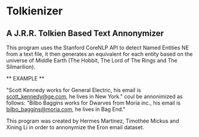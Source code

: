 # Tolkienizer
## A J.R.R. Tolkien Based Text Annonymizer
This program uses the Stanford CoreNLP API to detect Named Entities NE from a text file, it then generates an equivalent for each entity based on the universe of Middle Earth (The Hobbit, The Lord of The Rings and The Silmarilion).

** EXAMPLE **

"Scott Kennedy works for General Electric, his email is scott_kennedy@ge.com, he lives in New York."
coul be annonimized as follows:
"Bilbo Baggins works for Dwarves from Moria inc., his email is bilbo_baggins@moria.com, he lives in Bag End."

This program was created by Hermes Martinez, Timothée Mickus and Xining Li in order to annonymize the Eron email dataset.